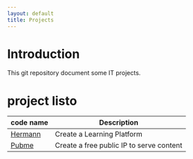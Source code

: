 ```yaml
---
layout: default
title: Projects
---
```


<head><link rel="stylesheet" href="./md.css"/><script src="./md.js"></script></head>


[//]: #(Reference)
[prj_hermann]: ./hermann
[prj_pubme]:   ./pubme


# Introduction
This git repository document some IT projects.


# project listo

| code name | Description |
| - | - |
| [Hermann][prj_hermann] | Create a Learning Platform |
| [Pubme][prj_pubme] | Create a free public IP to serve content |

<br>

